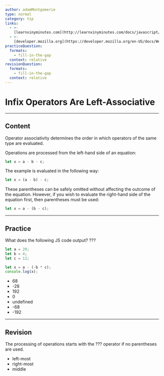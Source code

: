 ```yaml
---
author: adamMontgomerie
type: normal
category: tip
links:
  - >-
    [learnxinyminutes.com](http://learnxinyminutes.com/docs/javascript/){website}
  - >-
    [developer.mozilla.org](https://developer.mozilla.org/en-US/docs/Web/JavaScript/Reference/Operators/Operator_Precedence){website}
practiceQuestion:
  formats:
    - fill-in-the-gap
  context: relative
revisionQuestion:
  formats:
    - fill-in-the-gap
  context: relative
---
```


# Infix Operators Are Left-Associative


---

## Content

Operator associativity determines the order in which operators of the same type are evaluated.

Operations are processed from the left-hand side of an equation:

```js
let x = a - b - c;
```

The example is evaluated in the following way:

```js
let x = (a - b) - c;
```

These parentheses can be safely omitted without affecting the outcome of the equation. However, if you wish to evaluate the right-hand side of the equation first, then parentheses must be used:

```js
let x = a - (b - c);
```


---

## Practice

What does the following JS code output? ???

```javascript
let a = 20;
let b = 4;
let c = 12;

let x = a - (-b * c);
console.log(x);
```

- 68
- -28
- 192
- 0
- undefined
- -68
- -192


---

## Revision

The processing of operations starts with the ??? operator if no parentheses are used.

- left-most
- right-most
- middle
